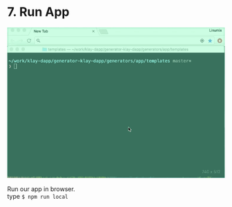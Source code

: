 # 7. Run App

![run](images/tutorial-4run-app.gif)

Run our app in browser.  
type `$ npm run local`